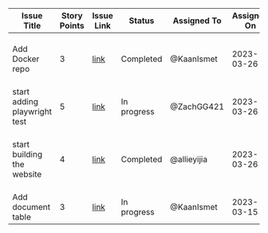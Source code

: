 | Issue Title                  | Story Points | Issue Link                                                          | Status      | Assigned To | Assigned On | Completed On | Category           | Status Notes                                     |
|------------------------------|--------------|---------------------------------------------------------------------|-------------|-------------|-------------|--------------|--------------------|--------------------------------------------------|
| Add Docker repo              | 3            | [link](https://github.com/KaanIsmet/mywebclass-simulation/issues/4) | Completed   | @KaanIsmet  | 2023-03-26  | 2023-03-26   | Devops             | Added Docker repo, password and user             |
| start adding playwright test | 5            | [link](https://github.com/KaanIsmet/mywebclass-simulation/issues/1) | In progress | @ZachGG421  | 2023-03-26  | -            | Testing            | playwright tests needs to be fixed               |
| start building the website   | 4            | [link](https://github.com/your-username/repo-name/issues/3)         | Completed   | @allieyijia | 2023-03-26  | 2023-03-26   | Frontend           | changed the background color and added style css |
| Add document table           | 3            | [link](https://github.com/your-username/repo-name/issues/2)         | In progress | @KaanIsmet  | 2023-03-15  | 2023-03-25   | Project Management | added productivity log table                     |